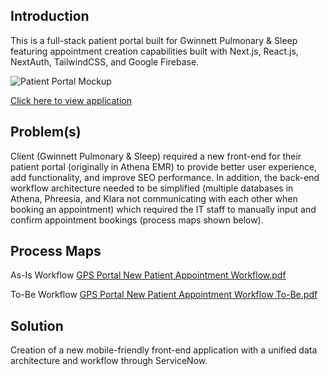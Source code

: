 ## Introduction

This is a full-stack patient portal built for Gwinnett Pulmonary & Sleep featuring appointment creation capabilities built with Next.js, React.js, NextAuth, TailwindCSS, and Google Firebase.

![Patient Portal Mockup](https://user-images.githubusercontent.com/84104582/167009991-17258aab-b164-423f-9463-d7eaad443fa8.png)

[Click here to view application](https://gps-patient-portal.vercel.app/)

## Problem(s)

Client (Gwinnett Pulmonary & Sleep) required a new front-end for their patient portal (originally in Athena EMR) to provide better user experience, add functionality, and improve SEO performance. In addition, the back-end workflow architecture needed to be simplified (multiple databases in Athena, Phreesia, and Klara not communicating with each other when booking an appointment) which required the IT staff to manually input and confirm appointment bookings (process maps shown below).

## Process Maps

As-Is Workflow
[GPS Portal New Patient Appointment Workflow.pdf](https://github.com/stephenfcan/gps_patient-portal/files/8636084/GPS.Portal.New.Patient.Appointment.Workflow.pdf)

To-Be Workflow
[GPS Portal New Patient Appointment Workflow To-Be.pdf](https://github.com/stephenfcan/gps_patient-portal/files/8636093/GPS.Portal.New.Patient.Appointment.Workflow.Copy.pdf)


## Solution

Creation of a new mobile-friendly front-end application with a unified data architecture and workflow through ServiceNow.

